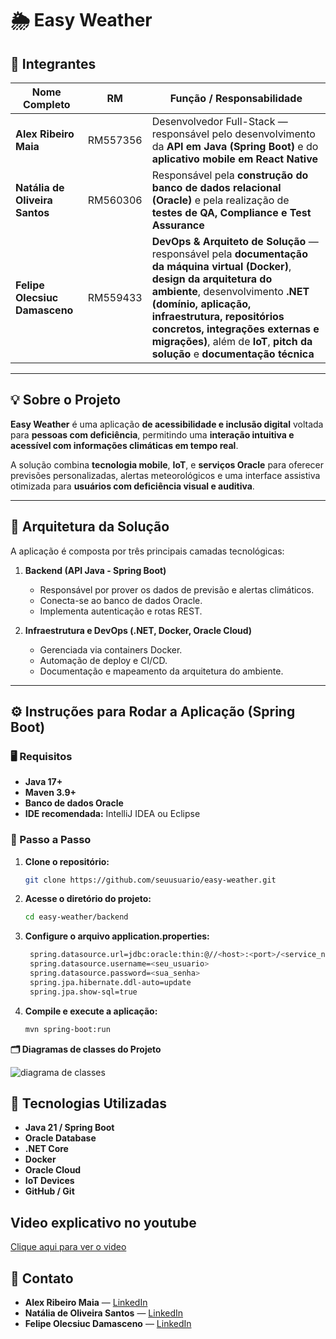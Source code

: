 # 🌦️ Easy Weather

## 👥 Integrantes

| Nome Completo | RM | Função / Responsabilidade |
|----------------|----|---------------------------|
| **Alex Ribeiro Maia** | RM557356 | Desenvolvedor Full-Stack — responsável pelo desenvolvimento da **API em Java (Spring Boot)** e do **aplicativo mobile em React Native** |
| **Natália de Oliveira Santos** | RM560306 | Responsável pela **construção do banco de dados relacional (Oracle)** e pela realização de **testes de QA, Compliance e Test Assurance** |
| **Felipe Olecsiuc Damasceno** | RM559433 | **DevOps & Arquiteto de Solução** — responsável pela **documentação da máquina virtual (Docker)**, **design da arquitetura do ambiente**, desenvolvimento **.NET (domínio, aplicação, infraestrutura, repositórios concretos, integrações externas e migrações)**, além de **IoT**, **pitch da solução** e **documentação técnica** |

---

## 💡 Sobre o Projeto

**Easy Weather** é uma aplicação **de acessibilidade e inclusão digital** voltada para **pessoas com deficiência**, permitindo uma **interação intuitiva e acessível com informações climáticas em tempo real**.

A solução combina **tecnologia mobile**, **IoT**, e **serviços Oracle** para oferecer previsões personalizadas, alertas meteorológicos e uma interface assistiva otimizada para **usuários com deficiência visual e auditiva**.

---

## 🧩 Arquitetura da Solução

A aplicação é composta por três principais camadas tecnológicas:

1. **Backend (API Java - Spring Boot)**
    - Responsável por prover os dados de previsão e alertas climáticos.
    - Conecta-se ao banco de dados Oracle.
    - Implementa autenticação e rotas REST.

2. **Infraestrutura e DevOps (.NET, Docker, Oracle Cloud)**
    - Gerenciada via containers Docker.
    - Automação de deploy e CI/CD.
    - Documentação e mapeamento da arquitetura do ambiente.

---

## ⚙️ Instruções para Rodar a Aplicação (Spring Boot)

### 🖥️ Requisitos
- **Java 17+**
- **Maven 3.9+**
- **Banco de dados Oracle**
- **IDE recomendada:** IntelliJ IDEA ou Eclipse

### 🚀 Passo a Passo

1. **Clone o repositório:**
   ```bash
   git clone https://github.com/seuusuario/easy-weather.git
   
2. **Acesse o diretório do projeto:**
   ```bash
   cd easy-weather/backend
   
3. **Configure o arquivo application.properties:**
   ```bash
    spring.datasource.url=jdbc:oracle:thin:@//<host>:<port>/<service_name>
    spring.datasource.username=<seu_usuario>
    spring.datasource.password=<sua_senha>
    spring.jpa.hibernate.ddl-auto=update
    spring.jpa.show-sql=true

4. **Compile e execute a aplicação:**
   ```bash
   mvn spring-boot:run


**🗂️ Diagramas de classes do Projeto**

![diagrama de classes](./src/assets/diagrama.jpeg)


## 🧠 Tecnologias Utilizadas

- **Java 21 / Spring Boot**
- **Oracle Database**
- **.NET Core**
- **Docker**
- **Oracle Cloud**
- **IoT Devices**
- **GitHub / Git**

## Video explicativo no youtube
[Clique aqui para ver o video](https://youtu.be/gXV9Z8N6OCw?si=_m4Mb6ks_L6-RwS_)


## 💬 Contato

- **Alex Ribeiro Maia** — [LinkedIn](https://www.linkedin.com/in/alex-maia-a16681291/)
- **Natália de Oliveira Santos** — [LinkedIn](https://www.linkedin.com/in/nat%C3%A1lia-de-oliveira-santos/)
- **Felipe Olecsiuc Damasceno** — [LinkedIn](https://www.linkedin.com/in/felipe-olecsiuc-damasceno-034b82174/)

